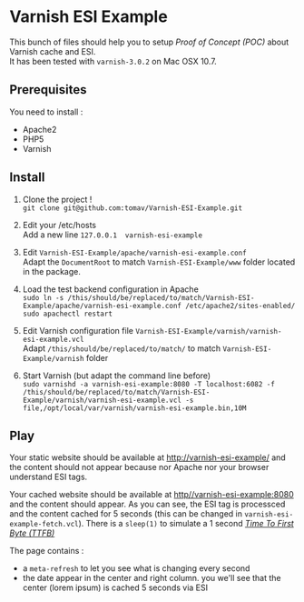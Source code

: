 # Varnish ESI Example

This bunch of files should help you to setup _Proof of Concept (POC)_ about Varnish cache and ESI.  
It has been tested with `varnish-3.0.2` on Mac OSX 10.7.

## Prerequisites

You need to install :

* Apache2
* PHP5
* Varnish 

## Install

1. Clone the project !  
`git clone git@github.com:tomav/Varnish-ESI-Example.git`

2. Edit your /etc/hosts  
Add a new line `127.0.0.1  varnish-esi-example`

3. Edit `Varnish-ESI-Example/apache/varnish-esi-example.conf`  
Adapt the `DocumentRoot` to match `Varnish-ESI-Example/www` folder located in the package.

4. Load the test backend configuration in Apache  
`sudo ln -s /this/should/be/replaced/to/match/Varnish-ESI-Example/apache/varnish-esi-example.conf /etc/apache2/sites-enabled/`  
`sudo apachectl restart`

5. Edit Varnish configuration file `Varnish-ESI-Example/varnish/varnish-esi-example.vcl`  
Adapt `/this/should/be/replaced/to/match/` to match `Varnish-ESI-Example/varnish` folder

6. Start Varnish (but adapt the command line before)  
`sudo varnishd -a varnish-esi-example:8080 -T localhost:6082 -f /this/should/be/replaced/to/match/Varnish-ESI-Example/varnish/varnish-esi-example.vcl -s file,/opt/local/var/varnish/varnish-esi-example.bin,10M`

## Play

Your static website should be available at [http://varnish-esi-example/](http://varnish-esi-example/) and the content should not appear because nor Apache nor your browser understand ESI tags.

Your cached website should be available at [http//varnish-esi-example:8080](http//varnish-esi-example:8080) and the content should appear. As you can see, the ESI tag is processced and the content cached for 5 seconds (this can be changed in `varnish-esi-example-fetch.vcl`). There is a `sleep(1)` to simulate a 1 second _[Time To First Byte (TTFB)](http://en.wikipedia.org/wiki/Time_To_First_Byte)_

The page contains :

* a `meta-refresh` to let you see what is changing every second
* the date appear in the center and right column. you we'll see that the center (lorem ipsum) is cached 5 seconds via ESI

